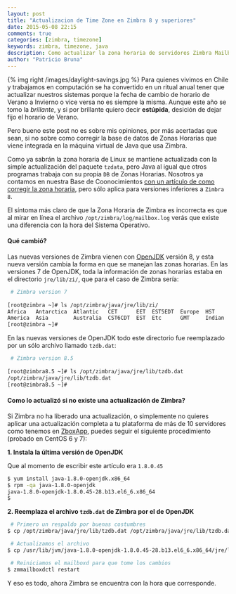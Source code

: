 ```yaml
---
layout: post
title: "Actualizacion de Time Zone en Zimbra 8 y superiores"
date: 2015-05-08 22:15
comments: true
categories: [zimbra, timezone]
keywords: zimbra, timezone, java
description: Como actualizar la zona horaria de servidores Zimbra Mailbox
author: "Patricio Bruna"
---
```

{% img right /images/daylight-savings.jpg %}
Para quienes vivimos en Chile y trabajamos en computación se ha convertido en un ritual anual tener que actualizar nuestros sistemas porque la fecha de cambio de horario de Verano a Invierno o vice versa no es siempre la misma. Aunque este año se tomo la _brillante_, y si por brillante quiero decir **estúpida**, desición de dejar fijo el horario de Verano.

Pero bueno este post no es sobre mis opiniones, por más acertadas que sean, si no sobre como corregir la base de datos de Zonas Horarias que viene integrada en la máquina virtual de Java que usa Zimbra.

Como ya sabrán la zona horaria de Linux se mantiene actualizada con la simple actualización del paquete `tzdata`, pero Java al igual que otros programas trabaja con su propia `DB` de Zonas Horarias. Nosotros ya contamos en nuestra Base de Coonocimientos [con un artículo de como corregir la zona horaria](http://soporte.itlinux.cl/hc/es/articles/200120508-Actualizaci%C3%B3n-por-cambios-en-Zona-Horaria), pero sólo aplica para versiones inferiores a `Zimbra 8`.

El síntoma más claro de que la Zona Horaria de Zimbra es incorrecta es que al mirar en línea el archivo `/opt/zimbra/log/mailbox.log` verás que existe una diferencia con la hora del Sistema Operativo.

#### Qué cambió?
Las nuevas versiones de Zimbra vienen con [OpenJDK](http://openjdk.java.net/) versión 8, y esta nueva versión cambia la forma en que se manejan las zonas horarias. En las versiones 7 de OpenJDK, toda la información de zonas horarias estaba en el directorio `jre/lib/zi/`, que para el caso de Zimbra sería:

```bash
 # Zimbra version 7
 
[root@zimbra ~]# ls /opt/zimbra/java/jre/lib/zi/
Africa   Antarctica  Atlantic   CET      EET  EST5EDT  Europe  HST     MET  MST7MDT  PST8PDT  WET
America  Asia        Australia  CST6CDT  EST  Etc      GMT     Indian  MST  Pacific  SystemV  ZoneInfoMappings
[root@zimbra ~]#

```

En las nuevas versiones de OpenJDK todo este directorio fue reemplazado por un sólo archivo llamado `tzdb.dat`:

```bash
 # Zimbra version 8.5
 
[root@zimbra8.5 ~]# ls /opt/zimbra/java/jre/lib/tzdb.dat
/opt/zimbra/java/jre/lib/tzdb.dat
[root@zimbra8.5 ~]#

```

#### Como lo actualizó si no existe una actualización de Zimbra?
Si Zimbra no ha liberado una actualización, o simplemente no quieres aplicar una actualización completa a tu plataforma de más de 10 servidores como tenemos en [ZboxApp](https://www.zboxapp.com), puedes seguir el siguiente procedimiento (probado en CentOS 6 y 7):

**1. Instala la última versión de OpenJDK**

Que al momento de escribir este artículo era `1.8.0.45`

```bash
$ yum install java-1.8.0-openjdk.x86_64
$ rpm -qa java-1.8.0-openjdk
java-1.8.0-openjdk-1.8.0.45-28.b13.el6_6.x86_64
$
```

**2. Reemplaza el archivo `tzdb.dat` de Zimbra por el de OpenJDK**

```bash
 # Primero un respaldo por buenas costumbres
$ cp /opt/zimbra/java/jre/lib/tzdb.dat /opt/zimbra/java/jre/lib/tzdb.dat.`date +%Y%m%d` 

 # Actualizamos el archivo
$ cp /usr/lib/jvm/java-1.8.0-openjdk-1.8.0.45-28.b13.el6_6.x86_64/jre/lib/tzdb.dat /opt/zimbra/java/jre/lib

 # Reiniciamos el mailboxd para que tome los cambios
$ zmmailboxdctl restart
```

Y eso es todo, ahora Zimbra se encuentra con la hora que corresponde.